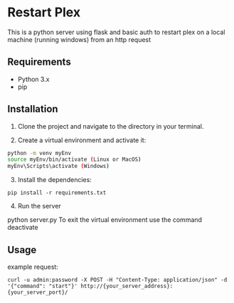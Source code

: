 # Restart Plex

This is a python server using flask and basic auth to restart plex on a local machine (running windows) from an http request

## Requirements

- Python 3.x
- pip

## Installation

1. Clone the project and navigate to the directory in your terminal.

2. Create a virtual environment and activate it:

```bash
python -m venv myEnv
source myEnv/bin/activate (Linux or MacOS)
myEnv\Scripts\activate (Windows)
```

3. Install the dependencies:

```pwsh
pip install -r requirements.txt
```

4. Run the server

python server.py
To exit the virtual environment use the command deactivate

## Usage

example request:

```pwsh
curl -u admin:password -X POST -H "Content-Type: application/json" -d '{"command": "start"}' http://{your_server_address}:{your_server_port}/
```
